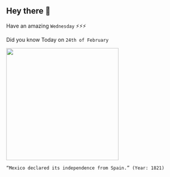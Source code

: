 ## Hey there 👋
Have an amazing `Wednesday` ⚡⚡⚡

Did you know Today on `24th of February`
 
 [<img src="https://content.wdl.org/2968/thumbnail/1430162697/616x510.jpg" width="300" />](https://www.wdl.org/en/item/2968/#:~:text=On%20February%2024%2C%201821%2C%20Iturbide,called%20Am%C3%A9rica%20Septentrional%20) 
 ```
“Mexico declared its independence from Spain.” (Year: 1821)
```
